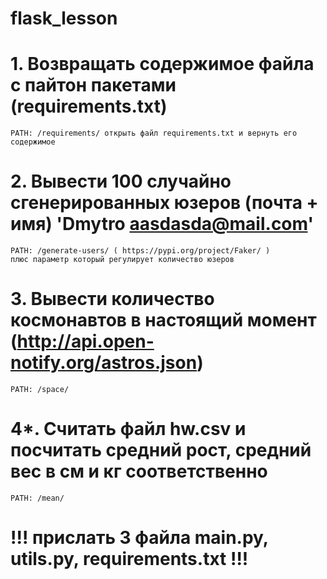 # flask_lesson

# 1. Возвращать содержимое файла с пайтон пакетами (requirements.txt)
    PATH: /requirements/ открыть файл requirements.txt и вернуть его содержимое

# 2. Вывести 100 случайно сгенерированных юзеров (почта + имя) 'Dmytro aasdasda@mail.com'
    PATH: /generate-users/ ( https://pypi.org/project/Faker/ )
    плюс параметр который регулирует количество юзеров

# 3. Вывести количество космонавтов в настоящий момент (http://api.open-notify.org/astros.json) 
    PATH: /space/

# 4*. Считать файл hw.csv и посчитать средний рост, средний вес в см и кг соответственно
    PATH: /mean/

# !!! прислать 3 файла main.py, utils.py, requirements.txt !!!
